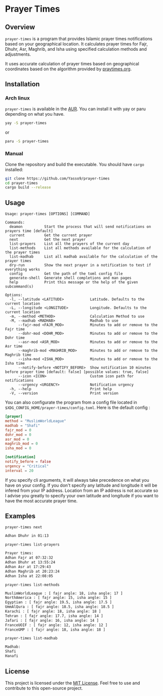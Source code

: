 # Prayer Times

## Overview

`prayer-times` is a program that provides Islamic prayer times notifications based on your geographical location. It calculates prayer times for Fajr, Dhuhr, Asr, Maghrib, and Isha using specified calculation methods and adjustments.

It uses accurate calculation of prayer times based on geographical coordinates based on the algorithm provided by [praytimes.org](http://praytimes.org/).

## Installation

### Arch linux

`prayer-times` is available in the [AUR](https://aur.archlinux.org/). You can install it with yay or paru depending on what you have.

```sh
yay -S prayer-times
```

or

```sh
paru -S prayer-times
```

### Manual

Clone the repository and build the executable. You should have `cargo` installed:

```sh
git clone https://github.com/Yasso9/prayer-times
cd prayer-times
cargo build --release
```

## Usage

```man
Usage: prayer-times [OPTIONS] [COMMAND]

Commands:
  deamon          Start the process that will send notifications on prayers time [default]
  current         Get the current prayer
  next            Get the next prayer
  list-prayers    List all the prayers of the current day
  list-methods    List all methods available for the calculation of the prayer times
  list-madhab     List all madhab available for the calculation of the prayer times
  dry-run         Show the next prayer in a notification to test if everything works
  config          Get the path of the toml config file
  generate-shell  Generate shell completions and man pages
  help            Print this message or the help of the given subcommand(s)

Options:
  -l, --latitude <LATITUDE>            Latitude. Defaults to the current location
  -L, --longitude <LONGITUDE>          Longitude. Defaults to the current location
  -m, --method <METHOD>                Calculation Method to use
  -M, --madhab <MADHAB>                Madhab to use
      --fajr-mod <FAJR_MOD>            Minutes to add or remove to the Fajr time
      --dohr-mod <DOHR_MOD>            Minutes to add or remove to the Dohr time
      --asr-mod <ASR_MOD>              Minutes to add or remove to the Asr time
      --maghrib-mod <MAGHRIB_MOD>      Minutes to add or remove to the Maghrib time
      --isha-mod <ISHA_MOD>            Minutes to add or remove to the Isha time
      --notify-before <NOTIFY_BEFORE>  Show notification 10 minutes before prayer time [default: false] [possible values: true, false]
      --icon <ICON>                    Custom icon path for notifications
      --urgency <URGENCY>              Notification urgency
  -h, --help                           Print help
  -V, --version                        Print version
```

You can also configurate the program from a config file located in `$XDG_CONFIG_HOME/prayer-times/config.toml`. Here is the default config :

```toml
[prayer]
method = "MuslimWorldLeague"
madhab = "Shafi"
fajr_mod = 0
dohr_mod = 0
asr_mod = 0
maghrib_mod = 0
isha_mod = 0

[notification]
notify_before = false
urgency = "Critical"
interval = 20
```

If you specify cli arguments, it will always take precedence on what you have on your config. If you don't specify any latitude and longitude it will be infered from your IP address. Location from an IP address is not accurate so I advise you greatly to specify your own latitude and longitude if you want to have the most accurate prayer time.

## Examples

`prayer-times next`
```sh
Adhan Dhuhr in 01:13
```

`prayer-times list-prayers`
```sh
Prayer times:
Adhan Fajr at 07:32:32
Adhan Dhuhr at 13:55:24
Adhan Asr at 17:29:43
Adhan Maghrib at 20:23:24
Adhan Isha at 22:08:05
```

`prayer-times list-methods`
```sh
MuslimWorldLeague : [ fajr angle: 18, isha angle: 17 ]
NorthAmerica : [ fajr angle: 15, isha angle: 15 ]
Egyptian : [ fajr angle: 19.5, isha angle: 17.5 ]
UmmAlQura : [ fajr angle: 18.5, isha angle: 18.5 ]
Karachi : [ fajr angle: 18, isha angle: 18 ]
Tehran : [ fajr angle: 17.7, isha angle: 14 ]
Jafari : [ fajr angle: 16, isha angle: 14 ]
FranceUOIF : [ fajr angle: 12, isha angle: 12 ]
FranceGMP : [ fajr angle: 18, isha angle: 18 ]
```

`prayer-times list-madhab`
```sh
Madhab:
Shafi
Hanafi
```


## License

This project is licensed under the [MIT License](LICENSE). Feel free to use and contribute to this open-source project.
